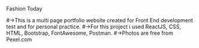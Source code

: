Fashion Today

#->This is a multi page portfolio website created for Front End development test and for personal practice.
#->For this project i used ReactJS, CSS, HTML, Bootstrap, FontAwesome, Postman.
#->Photos are free from Pexel.com
